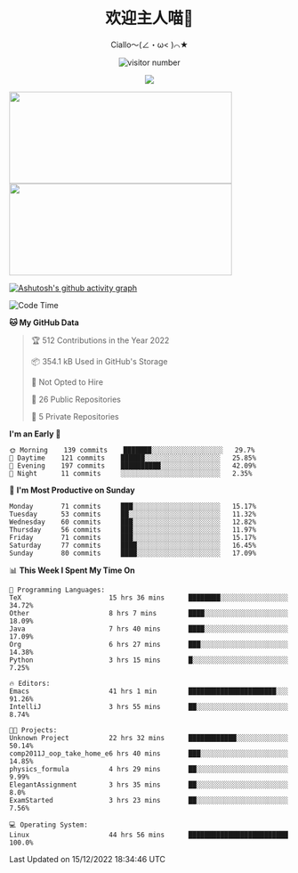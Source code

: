 <div align="center">
  <h1>欢迎主人喵👋</h1>
  <p>Ciallo～(∠・ω< )⌒★</p>
</div>

<p align="center">
  <img src="https://count.getloli.com/get/@Ziqi-Yang?theme=rule34" alt="visitor number" />
</p>

<p align="center">
  <img src="https://skillicons.dev/icons?i=go,java,js,sass,py,godot,flutter,linux,emacs" />
</p>

<a href="https://github.com/Ziqi-Yang?tab=repositories">
   <img height="165" width="400" src="https://github-readme-stats.vercel.app/api?username=Ziqi-Yang&show_icons=true&include_all_commits=true&hide_border=true" />
  <img height="165" width="400" src="https://svg-banners.vercel.app/api?type=luminance&text1=Be%20Fantastic🌞&width=400&height=165" />
</a>


[![Ashutosh's github activity graph](https://github-readme-activity-graph.cyclic.app/graph?username=Ziqi-Yang&theme=github)](https://github.com/ashutosh00710/github-readme-activity-graph)

<!--START_SECTION:waka-->
![Code Time](http://img.shields.io/badge/Code%20Time-247%20hrs%2053%20mins-blue)

**🐱 My GitHub Data** 

> 🏆 512 Contributions in the Year 2022
 > 
> 📦 354.1 kB Used in GitHub's Storage 
 > 
> 🚫 Not Opted to Hire
 > 
> 📜 26 Public Repositories 
 > 
> 🔑 5 Private Repositories  
 > 
**I'm an Early 🐤** 

```text
🌞 Morning    139 commits    ███████░░░░░░░░░░░░░░░░░░   29.7% 
🌆 Daytime    121 commits    ██████░░░░░░░░░░░░░░░░░░░   25.85% 
🌃 Evening    197 commits    ██████████░░░░░░░░░░░░░░░   42.09% 
🌙 Night      11 commits     ░░░░░░░░░░░░░░░░░░░░░░░░░   2.35%

```
📅 **I'm Most Productive on Sunday** 

```text
Monday       71 commits     ███░░░░░░░░░░░░░░░░░░░░░░   15.17% 
Tuesday      53 commits     ██░░░░░░░░░░░░░░░░░░░░░░░   11.32% 
Wednesday    60 commits     ███░░░░░░░░░░░░░░░░░░░░░░   12.82% 
Thursday     56 commits     ███░░░░░░░░░░░░░░░░░░░░░░   11.97% 
Friday       71 commits     ███░░░░░░░░░░░░░░░░░░░░░░   15.17% 
Saturday     77 commits     ████░░░░░░░░░░░░░░░░░░░░░   16.45% 
Sunday       80 commits     ████░░░░░░░░░░░░░░░░░░░░░   17.09%

```


📊 **This Week I Spent My Time On** 

```text
💬 Programming Languages: 
TeX                      15 hrs 36 mins      ████████░░░░░░░░░░░░░░░░░   34.72% 
Other                    8 hrs 7 mins        ████░░░░░░░░░░░░░░░░░░░░░   18.09% 
Java                     7 hrs 40 mins       ████░░░░░░░░░░░░░░░░░░░░░   17.09% 
Org                      6 hrs 27 mins       ███░░░░░░░░░░░░░░░░░░░░░░   14.38% 
Python                   3 hrs 15 mins       █░░░░░░░░░░░░░░░░░░░░░░░░   7.25%

🔥 Editors: 
Emacs                    41 hrs 1 min        ██████████████████████░░░   91.26% 
IntelliJ                 3 hrs 55 mins       ██░░░░░░░░░░░░░░░░░░░░░░░   8.74%

🐱‍💻 Projects: 
Unknown Project          22 hrs 32 mins      ████████████░░░░░░░░░░░░░   50.14% 
comp2011J_oop_take_home_e6 hrs 40 mins       ███░░░░░░░░░░░░░░░░░░░░░░   14.85% 
physics_formula          4 hrs 29 mins       ██░░░░░░░░░░░░░░░░░░░░░░░   9.99% 
ElegantAssignment        3 hrs 35 mins       ██░░░░░░░░░░░░░░░░░░░░░░░   8.0% 
ExamStarted              3 hrs 23 mins       ██░░░░░░░░░░░░░░░░░░░░░░░   7.56%

💻 Operating System: 
Linux                    44 hrs 56 mins      █████████████████████████   100.0%

```


 Last Updated on 15/12/2022 18:34:46 UTC
<!--END_SECTION:waka-->
